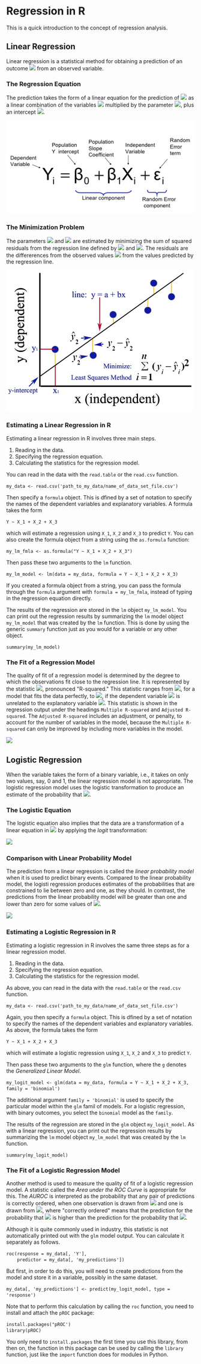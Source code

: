 # Regression in R

This is a quick introduction to the concept of regression analysis. 

## Linear Regression 

Linear regression is a statistical method for obtaining a prediction of an outcome 
<img src="https://render.githubusercontent.com/render/math?math=Y_i">
from an observed variable.

### The Regression Equation


The prediction takes the form of a linear equation for the prediction of 
<img src="https://render.githubusercontent.com/render/math?math=Y_i"> 
as a linear combination of the variables
<img src="https://render.githubusercontent.com/render/math?math=X_i">
multiplied by the parameter
<img src="https://render.githubusercontent.com/render/math?math=\beta_1">, 
plus an intercept
<img src="https://render.githubusercontent.com/render/math?math=\beta_0">.

<img src="Images/Regression_Equation.png">


### The Minimization Problem

The parameters 
<img src="https://render.githubusercontent.com/render/math?math=\beta_1"> 
and
<img src="https://render.githubusercontent.com/render/math?math=\beta_0">
are estimated by minimizing the sum of squared residuals from the regression line defined by
<img src="https://render.githubusercontent.com/render/math?math=\beta_1"> 
and
<img src="https://render.githubusercontent.com/render/math?math=\beta_0">.
The residuals are the differerences from the observed values 
<img src="https://render.githubusercontent.com/render/math?math=Y_i"> 
from the values predicted by the regression line. 


<img src="Images/Regression_Minimization.png">


### Estimating a Linear Regression in R

Estimating a linear regression in R involves three main steps.
1. Reading in the data.
1. Specifying the regression equation.
1. Calculating the statistics for the regression model.

You can read in the data with the ```read.table``` or the ```read.csv``` function. 

```
my_data <- read.csv('path_to_my_data/name_of_data_set_file.csv')
```

Then specify a ```formula``` object. 
This is dfined by a set of notation to specify the names of the dependent variables and explanatory variables. 
A formula takes the form 
```
Y ~ X_1 + X_2 + X_3
```
which will estimate a regression using ```X_1```, ```X_2``` and ```X_3```
to predict ```Y```. 
You can also create the formula object from a string using the ```as.formula``` function:
```
my_lm_fmla <- as.formula("Y ~ X_1 + X_2 + X_3")
```


Then pass these two arguments to the ```lm``` function. 
```
my_lm_model <- lm(data = my_data, formula = Y ~ X_1 + X_2 + X_3)
```

If you created a formula object from a string, you can pass the formula through the ```formula``` argument with ```formula = my_lm_fmla```,
instead of typing in the regression equation directly.

The results of the regression are stored in the ```lm``` object ```my_lm_model```. 
You can print out the regression results by summarizing the ```lm``` model object ```my_lm_model``` that was created by the ```lm``` function.
This is done by using the generic ```summary``` function just as you would for a variable or any other object. 


```
summary(my_lm_model)
```



### The Fit of a Regression Model

The quality of fit of a regression model is determined by the degree to which the observations fit close to the regression line. 
It is represented by the statistic 
<img src="https://render.githubusercontent.com/render/math?math=r^2">, 
pronounced "R-squared."
This statistic ranges from 
<img src="https://render.githubusercontent.com/render/math?math=r^2 = 1">, 
for a model that fits the data perfectly,
to 
<img src="https://render.githubusercontent.com/render/math?math=r^2 = 0">, 
if the dependent variable 
<img src="https://render.githubusercontent.com/render/math?math=Y_i">
is unrelated to the explanatory variable
<img src="https://render.githubusercontent.com/render/math?math=X_i">.
This statistic is shown in the regression output under the headings
```Multiple R-squared``` and ```Adjusted R-squared```.
The ```Adjusted R-squared``` includes an adjustment, or penalty, to account for the number of variables in the model, because
the ```Multiple R-squared``` can only be improved by including more variables in the model. 

<img src="Images/Linear_regression.png">


## Logistic Regression

When the variable takes the form of a binary variable, i.e., it takes on only two values, say, 0 and 1, the linear regression model is not appropriate. 
The logistic regression model uses the logistic transformation to produce an estimate of the probability that 
<img src="https://render.githubusercontent.com/render/math?math=Y_i = 1">.

### The Logistic Equation

The logistic equation also implies that the data are a transformation of a linear equation in
<img src="https://render.githubusercontent.com/render/math?math=X_i">
by applying the *logit* transformation:

<img src="Images/Logistic_Regression_Equation.gif">

### Comparison with Linear Probability Model


The prediction from a linear regression is called the *linear probability model* when it is used to predict binary events. 
Compared to the linear probability model, the logisti regression produces estimates of the probabilities that are constrained to lie between zero and one, as they should. 
In contrast, the predictions from the linear probability model will be greater than one and lower than zero for some values of 
<img src="https://render.githubusercontent.com/render/math?math=X_i">.

<img src="Images/Logistic_vs_OLS_Regression.png">



### Estimating a Logistic Regression in R

Estimating a logistic regression in R involves the same three steps as
for a linear regression model.
1. Reading in the data.
1. Specifying the regression equation.
1. Calculating the statistics for the regression model.

As above, you can read in the data with the ```read.table``` or the ```read.csv``` function. 

```
my_data <- read.csv('path_to_my_data/name_of_data_set_file.csv')
```

Again, you then specify a ```formula``` object. 
This is dfined by a set of notation to specify the names of the dependent variables and explanatory variables. 
As above, the formula takes the form 
```
Y ~ X_1 + X_2 + X_3
```
which will estimate a logistic regression using ```X_1```, ```X_2``` and ```X_3```
to predict ```Y```. 


Then pass these two arguments to the ```glm``` function, where the 
```g``` denotes the *Generalized Linear Model*. 
```
my_logit_model <- glm(data = my_data, formula = Y ~ X_1 + X_2 + X_3, family = 'binomial')
```

The additional argument ```family = 'binomial'``` is used to specify the particular model within the ```glm``` famil of models. 
For a logistic regression, with binary outcomes, you select the ```binomial``` model as the ```family```.

The results of the regression are stored in the ```glm``` object ```my_logit_model```. 
As with a linear regression, you can print out the regression results by summarizing the ```lm``` model object ```my_lm_model``` that was created by the ```lm``` function.


```
summary(my_logit_model)
```


### The Fit of a Logistic Regression Model

Another method is used to measure the quality of fit of a logistic regression model. 
A statistic called the *Area under the ROC Curve* is appropriate for this. 
The *AUROC* is interpreted as the probability that any pair of predictions is correctly ordered, when one observation is drawn from 
<img src="https://render.githubusercontent.com/render/math?math=Y_i = 0">
and one is drawn from
<img src="https://render.githubusercontent.com/render/math?math=Y_i = 1">, 
where "correctly ordered" means that the prediction for the probability that
<img src="https://render.githubusercontent.com/render/math?math=Y_i = 1">
is higher than the prediction for the probability that
<img src="https://render.githubusercontent.com/render/math?math=Y_i = 0">.

Although it is quite commonly used in industry, 
this statistic is not automatically printed out with the ```glm``` model output. 
You can calculate it separately as follows. 

```
roc(response = my_data[, 'Y'], 
    predictor = my_data[, 'my_predictions'])
```

But first, in order to do this, you will need to create predictions from the model and store it in a variable, possibly in the same dataset. 
```
my_data[, 'my_predictions'] <- predict(my_logit_model, type = 'response')
```


Note that to perform this calculation by calling the ```roc``` function, you need to install and attach the ```pROC``` package:

```
install.packages("pROC')
library(pROC)
```

You only need to ```install.packages``` the first time you use this library, 
from then on, the function in this package can be used by calling the ```library``` function, just like the ```import``` function does for modules in Python. 
